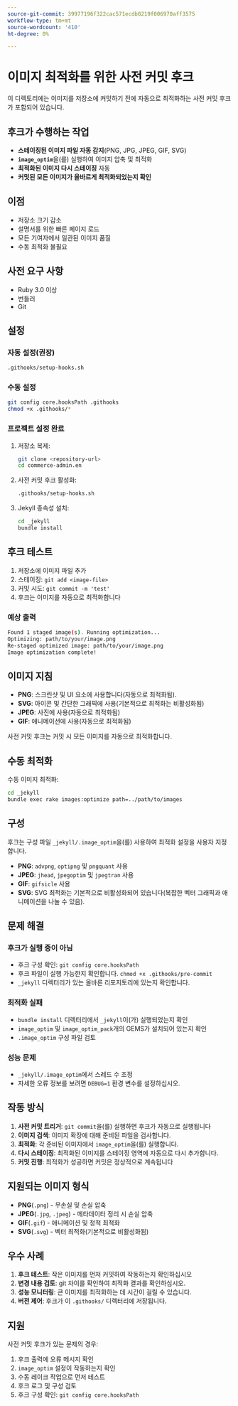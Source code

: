 ```yaml
---
source-git-commit: 39977196f322cac571ecdb0219f006970aff3575
workflow-type: tm+mt
source-wordcount: '410'
ht-degree: 0%

---
```

# 이미지 최적화를 위한 사전 커밋 후크

이 디렉토리에는 이미지를 저장소에 커밋하기 전에 자동으로 최적화하는 사전 커밋 후크가 포함되어 있습니다.

## 후크가 수행하는 작업

- **스테이징된 이미지 파일 자동 감지**(PNG, JPG, JPEG, GIF, SVG)
- **`image_optim`**&#x200B;을(를) 실행하여 이미지 압축 및 최적화
- **최적화된 이미지 다시 스테이징** 자동
- **커밋된 모든 이미지가 올바르게 최적화되었는지 확인**

## 이점

- 저장소 크기 감소
- 설명서를 위한 빠른 페이지 로드
- 모든 기여자에서 일관된 이미지 품질
- 수동 최적화 불필요

## 사전 요구 사항

- Ruby 3.0 이상
- 번들러
- Git

## 설정

### 자동 설정(권장)

```bash
.githooks/setup-hooks.sh
```

### 수동 설정

```bash
git config core.hooksPath .githooks
chmod +x .githooks/*
```

### 프로젝트 설정 완료

1. 저장소 복제:

   ```bash
   git clone <repository-url>
   cd commerce-admin.en
   ```

2. 사전 커밋 후크 활성화:

   ```bash
   .githooks/setup-hooks.sh
   ```

3. Jekyll 종속성 설치:

   ```bash
   cd _jekyll
   bundle install
   ```

## 후크 테스트

1. 저장소에 이미지 파일 추가
2. 스테이징: `git add <image-file>`
3. 커밋 시도: `git commit -m 'test'`
4. 후크는 이미지를 자동으로 최적화합니다

### 예상 출력

```bash
Found 1 staged image(s). Running optimization...
Optimizing: path/to/your/image.png
Re-staged optimized image: path/to/your/image.png
Image optimization complete!
```

## 이미지 지침

- **PNG**: 스크린샷 및 UI 요소에 사용합니다(자동으로 최적화됨).
- **SVG**: 아이콘 및 간단한 그래픽에 사용(기본적으로 최적화는 비활성화됨)
- **JPEG**: 사진에 사용(자동으로 최적화됨)
- **GIF**: 애니메이션에 사용(자동으로 최적화됨)

사전 커밋 후크는 커밋 시 모든 이미지를 자동으로 최적화합니다.

## 수동 최적화

수동 이미지 최적화:

```bash
cd _jekyll
bundle exec rake images:optimize path=../path/to/images
```

## 구성

후크는 구성 파일 `_jekyll/.image_optim`을(를) 사용하여 최적화 설정을 사용자 지정합니다.

- **PNG**: `advpng`, `optipng` 및 `pngquant` 사용
- **JPEG**: `jhead`, `jpegoptim` 및 `jpegtran` 사용
- **GIF**: `gifsicle` 사용
- **SVG**: SVG 최적화는 기본적으로 비활성화되어 있습니다(복잡한 벡터 그래픽과 애니메이션을 나눌 수 있음).

## 문제 해결

### 후크가 실행 중이 아님

- 후크 구성 확인: `git config core.hooksPath`
- 후크 파일이 실행 가능한지 확인합니다. `chmod +x .githooks/pre-commit`
- `_jekyll` 디렉터리가 있는 올바른 리포지토리에 있는지 확인합니다.

### 최적화 실패

- `bundle install` 디렉터리에서 `_jekyll`이(가) 실행되었는지 확인
- `image_optim` 및 `image_optim_pack`개의 GEMS가 설치되어 있는지 확인
- `.image_optim` 구성 파일 검토

### 성능 문제

- `_jekyll/.image_optim`에서 스레드 수 조정
- 자세한 오류 정보를 보려면 `DEBUG=1` 환경 변수를 설정하십시오.

## 작동 방식

1. **사전 커밋 트리거**: `git commit`을(를) 실행하면 후크가 자동으로 실행됩니다
2. **이미지 검색**: 이미지 확장에 대해 준비된 파일을 검사합니다.
3. **최적화**: 각 준비된 이미지에서 `image_optim`을(를) 실행합니다.
4. **다시 스테이징**: 최적화된 이미지를 스테이징 영역에 자동으로 다시 추가합니다.
5. **커밋 진행**: 최적화가 성공하면 커밋은 정상적으로 계속됩니다

## 지원되는 이미지 형식

- **PNG**(`.png`) - 무손실 및 손실 압축
- **JPEG**(`.jpg`, `.jpeg`) - 메타데이터 정리 시 손실 압축
- **GIF**(`.gif`) - 애니메이션 및 정적 최적화
- **SVG**(`.svg`) - 벡터 최적화(기본적으로 비활성화됨)

## 우수 사례

1. **후크 테스트**: 작은 이미지를 먼저 커밋하여 작동하는지 확인하십시오
2. **변경 내용 검토**: git 차이를 확인하여 최적화 결과를 확인하십시오.
3. **성능 모니터링**: 큰 이미지를 최적화하는 데 시간이 걸릴 수 있습니다.
4. **버전 제어**: 후크가 이 `.githooks/` 디렉터리에 저장됩니다.

## 지원

사전 커밋 후크가 있는 문제의 경우:

1. 후크 출력에 오류 메시지 확인
2. `image_optim` 설정이 작동하는지 확인
3. 수동 레이크 작업으로 먼저 테스트
4. 후크 로그 및 구성 검토
5. 후크 구성 확인: `git config core.hooksPath`
